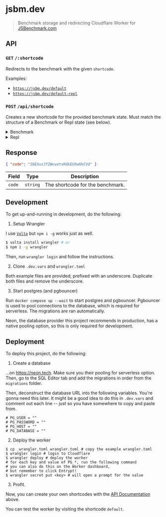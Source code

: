 # jsbm.dev

> Benchmark storage and redirecting Cloudflare Worker for [JSBenchmark.com](https://jsbenchmark.com)

## API

### `GET` `/:shortcode`

Redirects to the benchmark with the given `shortcode`.

Examples:

- [`https://jsbm.dev/default`](https://jsbm.dev/default)
- [`https://jsbm.dev/default-repl`](https://jsbm.dev/default-repl)

### `POST` `/api/shortcode`

Creates a new shortcode for the provided benchmark state. Must match the structure of a Benchmark or Repl state (see below).

<details>
<summary>Benchmark</summary>

```typescript
interface BenchmarkState {
  cases: {
    id: string;
    code: string;
    name: string;
  }[];
  config: {
    name: string;
    parallel: boolean;
    globalTestConfig: {
      dependencies: {
        url: string;
        name: string;
        esm: boolean;
      }[];
    };
    dataCode: string;
  };
}
```

</details>

<details>
<summary>Repl</summary>

```typescript
interface ReplState {
  config: {
    name: string;
    test: {
      dependencies: {
        url: string;
        name: string;
        esm: boolean;
      }[];
      code: string;
    };
  };
}
```

</details>

## Response

```json
{ "code": "2bEXvzJfZWuvetvRdkEUXwOkCVd" }
```

| Field  | Type     | Description                      |
| ------ | -------- | -------------------------------- |
| `code` | `string` | The shortcode for the benchmark. |

## Development

To get up-and-running in development, do the following:

1. Setup Wrangler

I use [`Volta`](https://volta.sh) but `npm i -g` works just as well.

```bash
$ volta install wrangler # or
$ npm i -g wrangler
```

Then, run `wrangler login` and follow the instructions.

2. Clone `.dev.vars` and `wrangler.toml`

Both example files are provided, prefixed with an underscore.
Duplicate both files and remove the underscore.

3. Start postgres (and pgbouncer)

Run `docker compose up --wait` to start postgres and pgbouncer.
Pgbouncer is used to pool connections to the database, which is required for serverless.
The migrations are ran automatically.

Neon, the database provider this project recommends in production, has a native pooling option, so this is only required for development.

## Deployment

To deploy this project, do the following:

1. Create a database

...on https://neon.tech. Make sure you their pooling for serverless option.
Then, go to the SQL Editor tab and add the migrations in order from the `migrations` folder.

Then, deconstruct the database URL into the following variables.
You're gonna need this later.
It might be a good idea to do this in `.dev.vars` and comment out each line -- just so you have somewhere to copy and paste from.

```config
# PG_USER = ""
# PG_PASSWORD = ""
# PG_HOST = ""
# PG_DATABASE = ""
```

2. Deploy the worker

```console
$ cp _wrangler.toml wrangler.toml # copy the example wrangler.toml
$ wrangler login # login to Cloudflare
$ wrangler deploy # deploy the worker
# for each key and value of PG_*, run the following command
# you can also do this on the Worker dashboard,
# but remember to click Entrypt!
$ wrangler secret put <key> # will open a prompt for the value
```

3. Profit.

Now, you can create your own shortcodes with the [API Documentation](#api) above.

You can test the worker by visiting the shortcode `default`.
